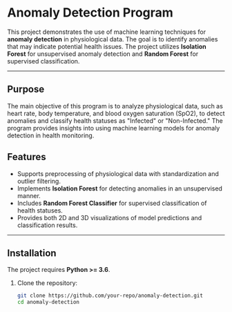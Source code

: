 # Anomaly Detection Program

This project demonstrates the use of machine learning techniques for **anomaly detection** in physiological data. The goal is to identify anomalies that may indicate potential health issues. The project utilizes **Isolation Forest** for unsupervised anomaly detection and **Random Forest** for supervised classification. 

---

## Purpose

The main objective of this program is to analyze physiological data, such as heart rate, body temperature, and blood oxygen saturation (SpO2), to detect anomalies and classify health statuses as "Infected" or "Non-Infected." The program provides insights into using machine learning models for anomaly detection in health monitoring.

## Features

- Supports preprocessing of physiological data with standardization and outlier filtering.
- Implements **Isolation Forest** for detecting anomalies in an unsupervised manner.
- Includes **Random Forest Classifier** for supervised classification of health statuses.
- Provides both 2D and 3D visualizations of model predictions and classification results.

---

## Installation

The project requires **Python >= 3.6**.

1. Clone the repository:
   ```bash
   git clone https://github.com/your-repo/anomaly-detection.git
   cd anomaly-detection

